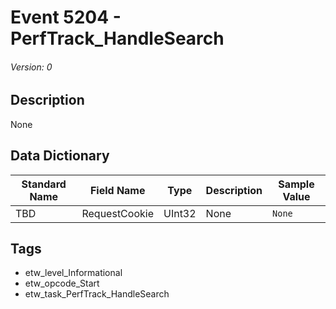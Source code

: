 # Event 5204 - PerfTrack_HandleSearch
###### Version: 0

## Description
None

## Data Dictionary
|Standard Name|Field Name|Type|Description|Sample Value|
|---|---|---|---|---|
|TBD|RequestCookie|UInt32|None|`None`|

## Tags
* etw_level_Informational
* etw_opcode_Start
* etw_task_PerfTrack_HandleSearch